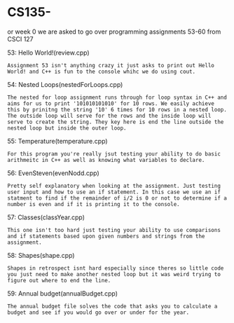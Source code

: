 # CS135-
or week 0 we are asked to go over programming assignments 53-60 from CSCI 127

53: Hello World!(review.cpp)
    
    Assignment 53 isn't anything crazy it just asks to print out Hello World! and C++ is fun to the console whihc we do using cout. 


54: Nested Loops(nestedForLoops.cpp)

    The nested for loop assignment runs through for loop syntax in C++ and aims for us to print '101010101010' for 10 rows. We easily achieve this by prinitng the string '10' 6 times for 10 rows in a nested loop. The outside loop will serve for the rows and the inside loop will serve to create the string. They key here is end the line outside the nested loop but inside the outer loop.

55: Temperature(temperature.cpp)

    For this program you're really jsut testing your ability to do basic arithmeitc in C++ as well as knowing what variables to declare.

56: EvenSteven(evenNodd.cpp)

    Pretty self explanatory when looking at the assignment. Just testing user input and how to use an if statement. In this case we use an if statment to find if the remainder of i/2 is 0 or not to determine if a number is even and if it is printing it to the console.

57: Classes(classYear.cpp)

    This one isn't too hard just testing your ability to use comparisons and if statements based upon given numbers and strings from the assignment.

58: Shapes(shape.cpp)

    Shapes in retrospect isnt hard especially since theres so little code you just need to make another nested loop but it was weird trying to figure out where to end the line.

59: Annual budget(annualBudget.cpp)

    The annual budget file solves the code that asks you to calculate a budget and see if you would go over or under for the year.

